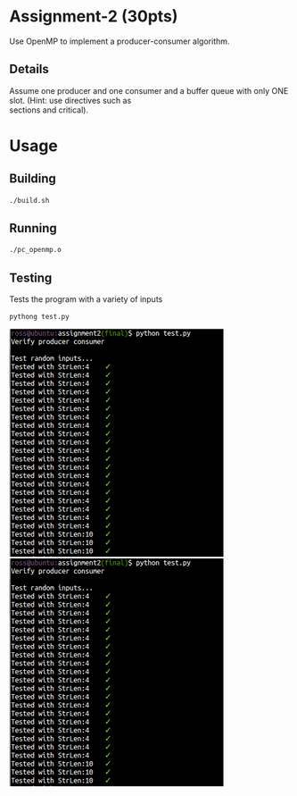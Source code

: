 # Assignment-2 (30pts)
Use OpenMP to	implement	a	producer-consumer	algorithm.	

## Details
Assume	one	producer	and	one	consumer	and	a	buffer	queue	with	only	ONE	slot.	(Hint:	use	directives	such	as	
sections	and	critical).

# Usage

## Building
```bash
./build.sh
```

## Running
```bash
./pc_openmp.o
```

## Testing
Tests the program with a variety of inputs

```bash
pythong test.py
```

![Test suite screenshot 1](./screenshot1.png)
![Test suite screenshot 1](./screenshot1.png)
